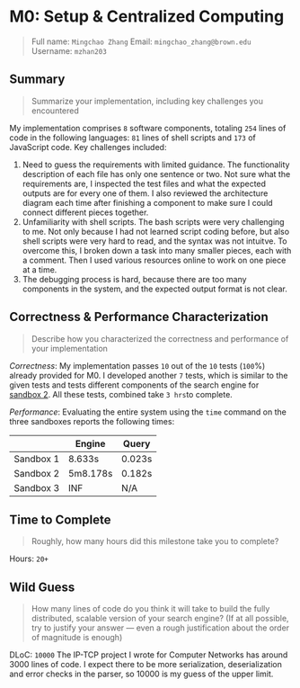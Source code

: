 # M0: Setup & Centralized Computing

> Full name: `Mingchao Zhang`
> Email: `mingchao_zhang@brown.edu`
> Username: `mzhan203`

## Summary

> Summarize your implementation, including key challenges you encountered

My implementation comprises `8` software components, totaling `254` lines of code in the following languages: `81` lines of shell scripts and `173` of JavaScript code. Key challenges included:

1. Need to guess the requirements with limited guidance. The functionality description of each file has only one sentence or two. Not sure what the requirements are, I inspected the test files and what the expected outputs are for every one of them. I also reviewed the architecture diagram each time after finishing a component to make sure I could connect different pieces together.
2. Unfamiliarity with shell scripts. The bash scripts were very challenging to me. Not only because I had not learned script coding before, but also shell scripts were very hard to read, and the syntax was not intuitve. To overcome this, I broken down a task into many smaller pieces, each with a comment. Then I used various resources online to work on one piece at a time.
3. The debugging process is hard, because there are too many components in the system, and the expected output format is not clear.

## Correctness & Performance Characterization

> Describe how you characterized the correctness and performance of your implementation

_Correctness_: My implementation passes `10` out of the `10` tests (`100`%) already provided for M0. I developed another `7` tests, which is similar to the given tests and tests different components of the search engine for [sandbox 2](https://cs.brown.edu/courses/csci1380/sandbox/2/). All these tests, combined take `3 hrs`to complete.

_Performance_: Evaluating the entire system using the `time` command on the three sandboxes reports the following times:

|           | Engine   | Query  |
| --------- | -------- | ------ |
| Sandbox 1 | 8.633s   | 0.023s |
| Sandbox 2 | 5m8.178s | 0.182s |
| Sandbox 3 | INF      | N/A    |

## Time to Complete

> Roughly, how many hours did this milestone take you to complete?

Hours: `20+`

## Wild Guess

> How many lines of code do you think it will take to build the fully distributed, scalable version of your search engine? (If at all possible, try to justify your answer — even a rough justification about the order of magnitude is enough)

DLoC: `10000`
The IP-TCP project I wrote for Computer Networks has around 3000 lines of code. I expect there to be more serialization, deserialization and error checks in the parser, so 10000 is my guess of the upper limit.
